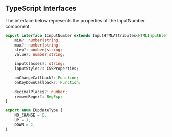 ## TypeScript Interfaces

The interface below represents the properties of the InputNumber component.

```ts
export interface IInputNumber extends InputHTMLAttributes<HTMLInputElement>{
    min?: number|string;
    max?: number|string;
    step?: number|string;
    value?: number|string;

    inputClasses?: string;
    inputStyles?: CSSProperties;

    onChangeCallback?: Function;
    onKeyDownCallback?: Function;

    decimalPlaces?: number;
    removeRegex?: RegExp;
}
```


```ts
export enum EUpdateType {
    NO_CHANGE = 0,
    UP = 1,
    DOWN = 2,
}
```